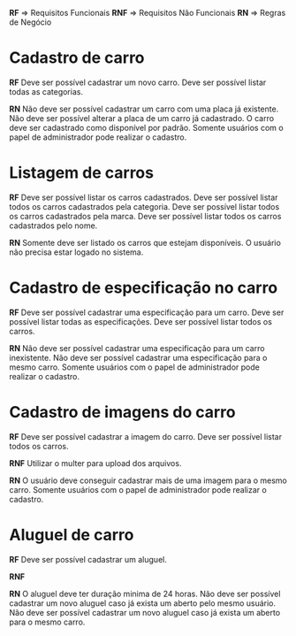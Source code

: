 **RF** => Requisitos Funcionais
**RNF** => Requisitos Não Funcionais
**RN** => Regras de Negócio

# Cadastro de carro

**RF**
Deve ser possível cadastrar um novo carro.
Deve ser possível listar todas as categorias.

**RN**
Não deve ser possível cadastrar um carro com uma placa já existente.
Não deve ser possível alterar a placa de um carro já cadastrado.
O carro deve ser cadastrado como disponível por padrão.
Somente usuários com o papel de administrador pode realizar o cadastro.

# Listagem de carros

**RF**
Deve ser possível listar os carros cadastrados.
Deve ser possível listar todos os carros cadastrados pela categoria.
Deve ser possível listar todos os carros cadastrados pela marca.
Deve ser possível listar todos os carros cadastrados pelo nome.

**RN**
Somente deve ser listado os carros que estejam disponíveis.
O usuário não precisa estar logado no sistema.

# Cadastro de especificação no carro

**RF**
Deve ser possível cadastrar uma especificação para um carro.
Deve ser possível listar todas as especificações.
Deve ser possível listar todos os carros.

**RN**
Não deve ser possível cadastrar uma especificação para um carro inexistente.
Não deve ser possível cadastrar uma especificação para o mesmo carro.
Somente usuários com o papel de administrador pode realizar o cadastro.

# Cadastro de imagens do carro

**RF**
Deve ser possível cadastrar a imagem do carro.
Deve ser possível listar todos os carros.

**RNF**
Utilizar o multer para upload dos arquivos.

**RN**
O usuário deve conseguir cadastrar mais de uma imagem para o mesmo carro.
Somente usuários com o papel de administrador pode realizar o cadastro.

# Aluguel de carro

**RF**
Deve ser possível cadastrar um aluguel.

**RNF**

**RN**
O aluguel deve ter duração minima de 24 horas.
Não deve ser possível cadastrar um novo aluguel caso já exista um aberto pelo mesmo usuário.
Não deve ser possível cadastrar um novo aluguel caso já exista um aberto para o mesmo carro.
